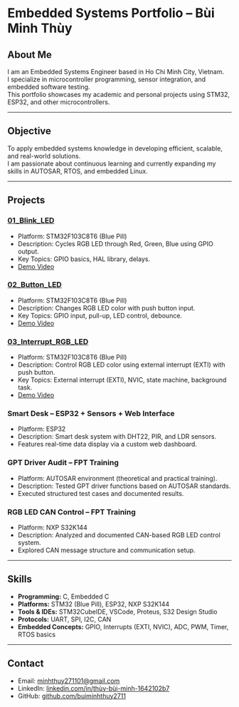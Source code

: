 # Embedded Systems Portfolio – Bùi Minh Thùy

## About Me
I am an Embedded Systems Engineer based in Ho Chi Minh City, Vietnam.  
I specialize in microcontroller programming, sensor integration, and embedded software testing.  
This portfolio showcases my academic and personal projects using STM32, ESP32, and other microcontrollers.

---

## Objective
To apply embedded systems knowledge in developing efficient, scalable, and real-world solutions.  
I am passionate about continuous learning and currently expanding my skills in AUTOSAR, RTOS, and embedded Linux.

---

## Projects

### [01_Blink_LED](01_Blink_LED/readme.md)
- Platform: STM32F103C8T6 (Blue Pill)  
- Description: Cycles RGB LED through Red, Green, Blue using GPIO output.  
- Key Topics: GPIO basics, HAL library, delays.  
- [Demo Video](https://youtu.be/GLiBFAU8KPU?si=T5i_TR4kBddGb8zt)

### [02_Button_LED](02_Button_LED/readme.md)
- Platform: STM32F103C8T6 (Blue Pill)  
- Description: Changes RGB LED color with push button input.  
- Key Topics: GPIO input, pull-up, LED control, debounce.  
- [Demo Video](https://youtube.com/shorts/uDNHO-TECJs?si=dbaZ2xtVTA9yGwst)

### [03_Interrupt_RGB_LED](03_Interrupt_RGB_LED/readme.md)
- Platform: STM32F103C8T6 (Blue Pill)  
- Description: Control RGB LED color using external interrupt (EXTI) with push button.  
- Key Topics: External interrupt (EXTI), NVIC, state machine, background task.  
- [Demo Video](https://youtube.com/shorts/kLmUXRQk5aA?feature=share)

### Smart Desk – ESP32 + Sensors + Web Interface
- Platform: ESP32  
- Description: Smart desk system with DHT22, PIR, and LDR sensors.  
- Features real-time data display via a custom web dashboard.  

### GPT Driver Audit – FPT Training
- Platform: AUTOSAR environment (theoretical and practical training).  
- Description: Tested GPT driver functions based on AUTOSAR standards.  
- Executed structured test cases and documented results.  

### RGB LED CAN Control – FPT Training
- Platform: NXP S32K144  
- Description: Analyzed and documented CAN-based RGB LED control system.  
- Explored CAN message structure and communication setup.  

---

## Skills
- **Programming:** C, Embedded C  
- **Platforms:** STM32 (Blue Pill), ESP32, NXP S32K144  
- **Tools & IDEs:** STM32CubeIDE, VSCode, Proteus, S32 Design Studio  
- **Protocols:** UART, SPI, I2C, CAN  
- **Embedded Concepts:** GPIO, Interrupts (EXTI, NVIC), ADC, PWM, Timer, RTOS basics  

---

## Contact
- Email: minhthuy271101@gmail.com  
- LinkedIn: [linkedin.com/in/thùy-bùi-minh-1642102b7](https://www.linkedin.com/in/thùy-bùi-minh-1642102b7)  
- GitHub: [github.com/buiminhthuy2711](https://github.com/buiminhthuy2711)  
